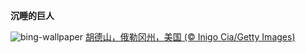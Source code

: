 
**沉睡的巨人**

![bing-wallpaper](https://www.bing.com/th?id=OHR.MtHoodOregon_ZH-CN6068357532_1920x1080.jpg)
[胡德山，俄勒冈州，美国 (© Inigo Cia/Getty Images)](https://www.bing.com/search?q=%E8%83%A1%E5%BE%B7%E5%B1%B1&amp;form=hpcapt&amp;mkt=zh-cn)
  